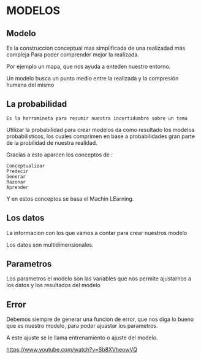 # MODELOS

## Modelo

  Es la construccion conceptual mas simplificada de una realizadad más compleja
    Para poder comprender mejor la realizada.
  
  Por ejemplo un mapa, que nos ayuda a enteden nuestro entorno.

  Un modelo busca un punto medio entre la realizada y la compresión humana del mismo
  
  ## La probabilidad
  
    Es la herramineta para resumir nuestra incertidumbre sobre un tema


  
Utilizar la probabilidad para crear modelos da como resultado los modelos probabilisticos, 
los cuales comprimen en base a probabilidades gran parte de la probilidad de nuestra realidad.

Gracias a esto aparcen los conceptos de :

    Conceptualizar
    Predecir
    Generar
    Razonar
    Aprender


Y en estos conceptos se basa el Machin LEarning.

## Los datos

  La informacion con los que vamos a contar para crear nuestros modelo
  
  Los datos son multidimensionales.
  
## Parametros

  Los parametros el modelo son las variables que nos permite ajustarnos a los datos y los resultados del modelo
  
## Error

  Debemos siempre de generar una funcion de error, que nos diga lo bueno que es nuestro modelo, para poder ajuastar los parametros.
  
  A este ajuste se le llama entrenamiento o ajuste del modelo.
  
  https://www.youtube.com/watch?v=Sb8XVheowVQ
  
  
  
